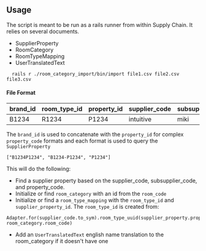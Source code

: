 ## Usage
The script is meant to be run as a rails runner from within
Supply Chain. It relies on several documents.

* SupplierProperty
* RoomCategory
* RoomTypeMapping
* UserTranslatedText

```
  rails r ./room_category_import/bin/import file1.csv file2.csv file3.csv
```

#### File Format

 brand_id | room_type_id | property_id | supplier_code | subsupplier_code
 ---      | ---          | ---         | ---           | ---
 B1234    | R1234        | P1234       | intuitive     | miki

The `brand_id` is used to concatenate with the `property_id` for complex
`property_code` formats and each format is used to query the `SupplierProperty`

```
["B1234P1234", "B1234-P1234", "P1234"]
```

This will do the following:

* Find a supplier property based on the supplier_code, subsupplier_code, and
  property_code.
* Initialize or find `room_category` with an id from the `room_code`
* Initialize or find a `room_type_mapping` with the `room_type_id` and
  `supplier_property_id`. The `room_type_id` is created from:

```
Adapter.for(supplier_code.to_sym).room_type_uuid(supplier_property.property_code, room_category.room_code)
```

* Add an `UserTranslatedText` english name translation to the room_category if
  it doesn't have one
